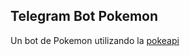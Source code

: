 ## Telegram Bot Pokemon

Un bot de Pokemon utilizando la [pokeapi](https://pokeapi.co/?ref=public-apis)